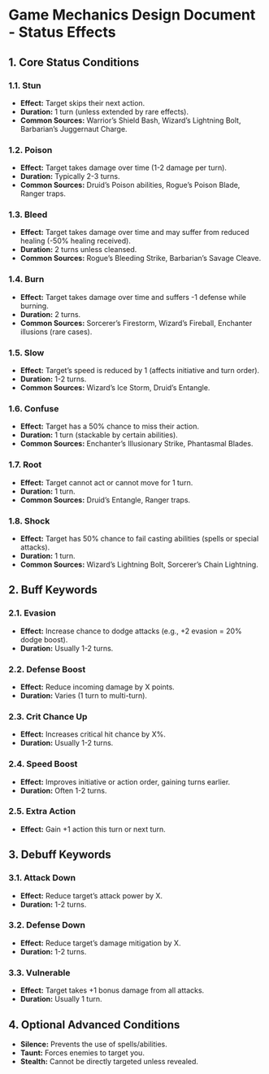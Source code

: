 # Game Mechanics Design Document - Status Effects

## 1. Core Status Conditions

### 1.1. Stun
* **Effect:** Target skips their next action.
* **Duration:** 1 turn (unless extended by rare effects).
* **Common Sources:** Warrior’s Shield Bash, Wizard’s Lightning Bolt, Barbarian’s Juggernaut Charge.

### 1.2. Poison
* **Effect:** Target takes damage over time (1-2 damage per turn).
* **Duration:** Typically 2-3 turns.
* **Common Sources:** Druid’s Poison abilities, Rogue’s Poison Blade, Ranger traps.

### 1.3. Bleed
* **Effect:** Target takes damage over time and may suffer from reduced healing (-50% healing received).
* **Duration:** 2 turns unless cleansed.
* **Common Sources:** Rogue’s Bleeding Strike, Barbarian’s Savage Cleave.

### 1.4. Burn
* **Effect:** Target takes damage over time and suffers -1 defense while burning.
* **Duration:** 2 turns.
* **Common Sources:** Sorcerer’s Firestorm, Wizard’s Fireball, Enchanter illusions (rare cases).

### 1.5. Slow
* **Effect:** Target’s speed is reduced by 1 (affects initiative and turn order).
* **Duration:** 1-2 turns.
* **Common Sources:** Wizard’s Ice Storm, Druid’s Entangle.

### 1.6. Confuse
* **Effect:** Target has a 50% chance to miss their action.
* **Duration:** 1 turn (stackable by certain abilities).
* **Common Sources:** Enchanter’s Illusionary Strike, Phantasmal Blades.

### 1.7. Root
* **Effect:** Target cannot act or cannot move for 1 turn.
* **Duration:** 1 turn.
* **Common Sources:** Druid’s Entangle, Ranger traps.

### 1.8. Shock
* **Effect:** Target has 50% chance to fail casting abilities (spells or special attacks).
* **Duration:** 1 turn.
* **Common Sources:** Wizard’s Lightning Bolt, Sorcerer’s Chain Lightning.

## 2. Buff Keywords

### 2.1. Evasion
* **Effect:** Increase chance to dodge attacks (e.g., +2 evasion = 20% dodge boost).
* **Duration:** Usually 1-2 turns.

### 2.2. Defense Boost
* **Effect:** Reduce incoming damage by X points.
* **Duration:** Varies (1 turn to multi-turn).

### 2.3. Crit Chance Up
* **Effect:** Increases critical hit chance by X%.
* **Duration:** Usually 1-2 turns.

### 2.4. Speed Boost
* **Effect:** Improves initiative or action order, gaining turns earlier.
* **Duration:** Often 1-2 turns.

### 2.5. Extra Action
* **Effect:** Gain +1 action this turn or next turn.

## 3. Debuff Keywords

### 3.1. Attack Down
* **Effect:** Reduce target’s attack power by X.
* **Duration:** 1-2 turns.

### 3.2. Defense Down
* **Effect:** Reduce target’s damage mitigation by X.
* **Duration:** 1-2 turns.

### 3.3. Vulnerable
* **Effect:** Target takes +1 bonus damage from all attacks.
* **Duration:** Usually 1 turn.

## 4. Optional Advanced Conditions
* **Silence:** Prevents the use of spells/abilities.
* **Taunt:** Forces enemies to target you.
* **Stealth:** Cannot be directly targeted unless revealed.
